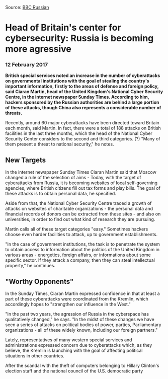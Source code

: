 Source: [BBC Russian](http://www.bbc.com/russian/news-38948387)

# Head of Britain's center for cybersecurity: Russia is becoming more agressive

### 12 February 2017

**British special services noted an increase in the number of cyberattacks on governmental institutions with the goal of stealing the country's important information, firstly to the areas of defense and foreign policy, said Ciaran Martin, head of the United Kingdom's National Cyber Security Centre, in the internet newspaper Sunday Times. According to him, hackers sponsored by the Russian authorities are behind a large portion of these attacks, though China also represents a considerable number of threats.**

Recently, around 60 major cyberattacks have been directed toward Britain each month, said Martin. In fact, there were a total of 188 attacks on British facilities in the last three months, which the head of the National Cyber Security Center considers to the second and third categories. (?) "Many of them present a threat to national security," he notes.

## New Targets

In the internet newspaper Sunday Times Ciaran Martin said that Moscow changed a rule of the selection of aims - Today, with the target of cyberattacks from Russia, it is becoming websites of local self-governing agencies, where British citizens fill out tax forms and play bills. The goal of these attacks is to obtain personal data, he specified.

Aside from that, the National Cyber Security Centre traced a growth of attacks on websites of charitable organizations - the personal data and financial records of donors can be extracted from these sites - and also on universities, in order to find out what kind of research they are pursuing.

Martin calls all of these target categories "easy." Sometimes hackers choose even harder facilities to attack, up to government establishments.

"In the case of government institutions, the task is to penetrate the system to obtain access to information about the politics of the United Kingdom in various areas - energetics, foreign affairs, or informations about some specific sector. If they attack a company, then they can steal intellectual property," he continues.

## "Worthy Opponents"

In the Sunday Times, Ciaran Martin expressed confidence in that at least a part of these cyberattacks were coordinated from the Kremlin, which accordingly hopes to "strengthen our influence in the West."

"In the past two years, the agression of Russia in the cyberspace has qualitatively changed," he says. "In the midst of these changes we have seen a series of attacks on political bodies of power, parties, Parliamentary organizations - all of these widely known, including our foreign partners."

Lately, representatives of many western special services and administrations expressed concern due to cyberattacks which, as they believe, the Kremlin is launching with the goal of affecting political situations in other countries.

After the scandal with the theft of computers belonging to Hillary Clinton's election staff and the national council of the U.S. democratic party